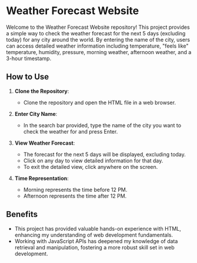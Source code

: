 # Weather Forecast Website

Welcome to the Weather Forecast Website repository! This project provides a simple way to check the weather forecast for the next 5 days (excluding today) for any city around the world. By entering the name of the city, users can access detailed weather information including temperature, "feels like" temperature, humidity, pressure, morning weather, afternoon weather, and a 3-hour timestamp.

## How to Use

1. **Clone the Repository**: 
   - Clone the repository and open the HTML file in a web browser.

2. **Enter City Name**:
   - In the search bar provided, type the name of the city you want to check the weather for and press Enter.

3. **View Weather Forecast**:
   - The forecast for the next 5 days will be displayed, excluding today. 
   - Click on any day to view detailed information for that day. 
   - To exit the detailed view, click anywhere on the screen.

4. **Time Representation**:
   - Morning represents the time before 12 PM.
   - Afternoon represents the time after 12 PM.
  
## Benefits

- This project has provided valuable hands-on experience with HTML, enhancing my understanding of web development fundamentals.
- Working with JavaScript APIs has deepened my knowledge of data retrieval and manipulation, fostering a more robust skill set in web development.

